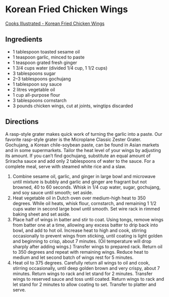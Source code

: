 # Korean Fried Chicken Wings
[Cooks Illustrated - Korean Fried Chicken Wings](https://www.cooksillustrated.com/recipes/8885-korean-fried-chicken-wings)

## Ingredients
* 1 tablespoon toasted sesame oil
* 1 teaspoon garlic, minced to paste
* 1 teaspoon grated fresh ginger
* 1 3/4 cups water (divided 1/4 cup, 1 1/2 cups)
* 3 tablespoons sugar
* 2–3 tablespoons gochujang
* 1 tablespoon soy sauce
* 2 litres vegetable oil
* 1 cup all-purpose flour
* 3 tablespoons cornstarch
* 3 pounds chicken wings, cut at joints, wingtips discarded

## Directions

A rasp-style grater makes quick work of turning the garlic into a paste. Our favorite rasp-style grater is the Microplane Classic Zester Grater. Gochujang, a Korean chile-soybean paste, can be found in Asian markets and in some supermarkets. Tailor the heat level of your wings by adjusting its amount. If you can’t find gochujang, substitute an equal amount of Sriracha sauce and add only 2 tablespoons of water to the sauce. For a complete meal, serve with steamed white rice and a slaw.

1. Combine sesame oil, garlic, and ginger in large bowl and microwave until mixture is bubbly and garlic and ginger are fragrant but not browned, 40 to 60 seconds. Whisk in 1/4 cup water, sugar, gochujang, and soy sauce until smooth; set aside.
2. Heat vegetable oil in Dutch oven over medium-high heat to 350 degrees. While oil heats, whisk flour, cornstarch, and remaining 1 1/2 cups water in second large bowl until smooth. Set wire rack in rimmed baking sheet and set aside.
3. Place half of wings in batter and stir to coat. Using tongs, remove wings from batter one at a time, allowing any excess batter to drip back into bowl, and add to hot oil. Increase heat to high and cook, stirring occasionally to prevent wings from sticking, until coating is light golden and beginning to crisp, about 7 minutes. (Oil temperature will drop sharply after adding wings.) Transfer wings to prepared rack. Return oil to 350 degrees and repeat with remaining wings. Reduce heat to medium and let second batch of wings rest for 5 minutes.
4. Heat oil to 375 degrees. Carefully return all wings to oil and cook, stirring occasionally, until deep golden brown and very crispy, about 7 minutes. Return wings to rack and let stand for 2 minutes. Transfer wings to reserved sauce and toss until coated. Return wings to rack and let stand for 2 minutes to allow coating to set. Transfer to platter and serve.
